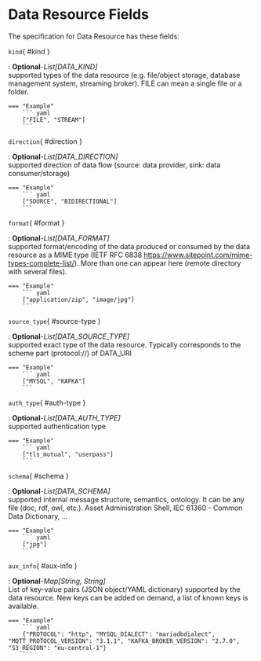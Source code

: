 <style>
  .md-content__button {
    display: none;
  }
</style>
# Data Resource Fields




The specification for Data Resource
has these fields:

`kind`{ #kind }

:   **Optional**-*List[DATA_KIND]*<br>
    supported types of the data resource (e.g. file/object storage, database management system, streaming broker). FILE can mean a single file or a folder.


    === "Example"
        ``` yaml     
        ["FILE", "STREAM"]
        ```

`direction`{ #direction }

:   **Optional**-*List[DATA_DIRECTION]*<br>
    supported direction of data flow (source: data provider, sink: data consumer/storage)


    === "Example"
        ``` yaml     
        ["SOURCE", "BIDIRECTIONAL"]
        ```

`format`{ #format }

:   **Optional**-*List[DATA_FORMAT]*<br>
    supported format/encoding of the data produced or consumed by the data resource as a MIME type (IETF RFC 6838 https://www.sitepoint.com/mime-types-complete-list/). More than one can appear here (remote directory with several files).


    === "Example"
        ``` yaml     
        ["application/zip", "image/jpg"]
        ```

`source_type`{ #source-type }

:   **Optional**-*List[DATA_SOURCE_TYPE]*<br>
    supported exact type of the data resource. Typically corresponds to the scheme part (protocol://) of DATA_URI


    === "Example"
        ``` yaml     
        ["MYSQL", "KAFKA"]
        ```

`auth_type`{ #auth-type }

:   **Optional**-*List[DATA_AUTH_TYPE]*<br>
    supported authentication type


    === "Example"
        ``` yaml     
        ["tls_mutual", "userpass"]
        ```

`schema`{ #schema }

:   **Optional**-*List[DATA_SCHEMA]*<br>
    supported internal message structure, semantics, ontology. It can be any file (doc, rdf, owl, etc.). Asset Administration Shell, IEC 61360 - Common Data Dictionary, …


    === "Example"
        ``` yaml     
        ["jpg"]
        ```

`aux_info`{ #aux-info }

:   **Optional**-*Map[String, String]*<br>
    List of key-value pairs (JSON object/YAML dictionary) supported by the data resource. New keys can be added on demand, a list of known keys is available.


    === "Example"
        ``` yaml     
        {"PROTOCOL": "http", "MYSQL_DIALECT": "mariadbdialect", "MQTT_PROTOCOL_VERSION": "3.1.1", "KAFKA_BROKER_VERSION": "2.7.0", "S3_REGION": "eu-central-1"}
        ```

